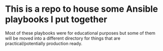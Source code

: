 # This is a repo to house some Ansible playbooks I put together

Most of these playbooks were for educational purposes but some of them will be moved into a different directory for things that are practical/potentially production ready.
